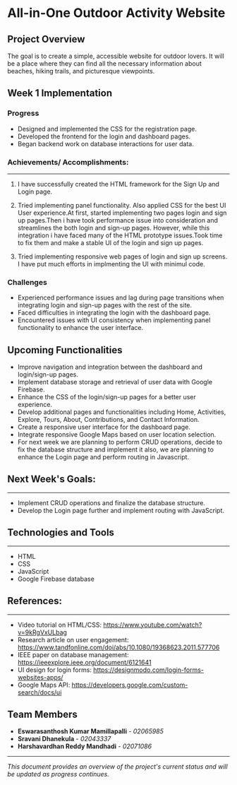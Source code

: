 # All-in-One Outdoor Activity Website

## Project Overview
The goal is to create a simple, accessible website for outdoor lovers. It will be a place where they can find all the necessary information about beaches, hiking trails, and picturesque viewpoints.

## Week 1 Implementation

### Progress
- Designed and implemented the CSS for the registration page.
- Developed the frontend for the login and dashboard pages.
- Began backend work on database interactions for user data.

### Achievements/ Accomplishments:
-----------------------
1. I have successfully created the HTML framework for the Sign Up and Login page. 

2. Tried implementing panel functionality. Also applied CSS for the best UI User experience.At first, started implementing two pages login and sign up pages.Then i have took performance issue into consideration and streamlines the both login and sign-up pages. However, while this integration i have faced many of the HTML prototype issues.Took time to fix them and make a stable UI of the login and sign up pages.

3. Tried implementing responsive web pages of login and sign up screens. I have put much efforts in implmenting the UI with minimul code.

### Challenges
- Experienced performance issues and lag during page transitions when integrating login and sign-up pages with the rest of the site.
- Faced difficulties in integrating the login with the dashboard page.
- Encountered issues with UI consistency when implementing panel functionality to enhance the user interface.

## Upcoming Functionalities
- Improve navigation and integration between the dashboard and login/sign-up pages.
- Implement database storage and retrieval of user data with Google Firebase.
- Enhance the CSS of the login/sign-up pages for a better user experience.
- Develop additional pages and functionalities including Home, Activities, Explore, Tours, About, Contributions, and Contact Information.
- Create a responsive user interface for the dashboard page.
- Integrate responsive Google Maps based on user location selection.
- For next week we are planning to perform CRUD operations, decide to fix the database structure and implement it also, we are planning to enhance the Login page and perform routing in Javascript.

## Next Week's Goals:
------------------
- Implement CRUD operations and finalize the database structure.
- Develop the Login page further and implement routing with JavaScript.

## Technologies and Tools
-----------------------
- HTML
- CSS
- JavaScript
- Google Firebase database

## References:
------------
- Video tutorial on HTML/CSS: https://www.youtube.com/watch?v=9kRgVxULbag
- Research article on user engagement: https://www.tandfonline.com/doi/abs/10.1080/19368623.2011.577706
- IEEE paper on database management: https://ieeexplore.ieee.org/document/6121641
- UI design for login forms: https://designmodo.com/login-forms-websites-apps/
- Google Maps API: https://developers.google.com/custom-search/docs/ui

## Team Members
- **Eswarasanthosh Kumar Mamillapalli** - *02065985*
- **Sravani Dhanekula** - *02043337*
- **Harshavardhan Reddy Mandhadi** - *02071086*

---
*This document provides an overview of the project's current status and will be updated as progress continues.*